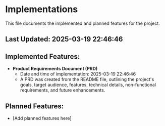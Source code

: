 # Implementations

This file documents the implemented and planned features for the project.

## Last Updated: 2025-03-19 22:46:46

## Implemented Features:

*   **Product Requirements Document (PRD)**
    *   Date and time of implementation: 2025-03-19 22:46:46
    *   A PRD was created from the README file, outlining the project's goals, target audience, features, technical details, non-functional requirements, and future enhancements.

## Planned Features:

*   [Add planned features here]